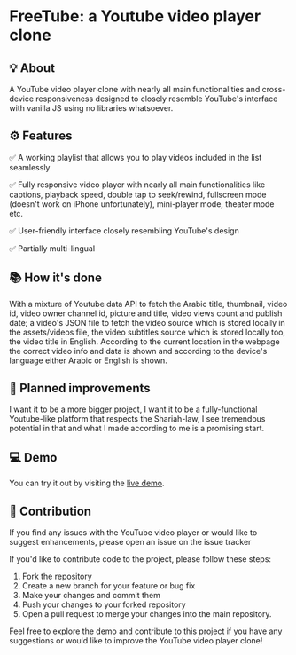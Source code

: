 # FreeTube: a Youtube video player clone


## 💡 About

A YouTube video player clone with nearly all main functionalities and cross-device responsiveness designed to closely resemble YouTube's interface with vanilla JS using no libraries whatsoever.


## ⚙️ Features

✅ A working playlist that allows you to play videos included in the list seamlessly 

✅ Fully responsive video player with nearly all main functionalities like captions, playback speed, double tap to seek/rewind, fullscreen mode (doesn't work on iPhone unfortunately), mini-player mode, theater mode etc.

✅ User-friendly interface closely resembling YouTube's design

✅ Partially multi-lingual


## 📚 How it's done

With a mixture of Youtube data API to fetch the Arabic title, thumbnail, video id, video owner channel id, picture and title, video views count and publish date; a video's JSON file to fetch the video source which is stored locally in the assets/videos file, the video subtitles source which is stored locally too, the video title in English.
According to the current location in the webpage the correct video info and data is shown and according to the device's language either Arabic or English is shown.


## 🚀 Planned improvements

I want it to be a more bigger project, I want it to be a fully-functional Youtube-like platform that respects the Shariah-law, I see tremendous potential in that and what I made according to me is a promising start.


## 💻 Demo

You can try it out by visiting the [live demo](https://freetube-yt.netlify.app/).


## 🔧 Contribution

If you find any issues with the YouTube video player or would like to suggest enhancements, please open an issue on the issue tracker

If you'd like to contribute code to the project, please follow these steps:
1. Fork the repository
2. Create a new branch for your feature or bug fix
3. Make your changes and commit them
4. Push your changes to your forked repository
5. Open a pull request to merge your changes into the main repository.

Feel free to explore the demo and contribute to this project if you have any suggestions or would like to improve the YouTube video player clone!

